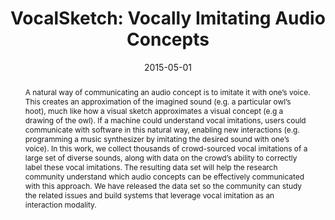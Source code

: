 ---
layout: default-publication
title: "VocalSketch: Vocally Imitating Audio Concepts"
collection: publications
permalink: /publications/2015-05-01-cartwright2015vocalsketch
abstract: "A natural way of communicating an audio concept is to imitate it with one&#8217;s voice. This creates an approximation of the imagined sound (e.g. a particular owl&#8217;s hoot), much like how a visual sketch approximates a visual concept (e.g a drawing of the owl). If a machine could understand vocal imitations, users could communicate with software in this natural way, enabling new interactions (e.g. programming a music synthesizer by imitating the desired sound with one&#8217;s voice). In this work, we collect thousands of crowd-sourced vocal imitations of a large set of diverse sounds, along with data on the crowd&#8217;s ability to correctly label these vocal imitations. The resulting data set will help the research community understand which audio concepts can be effectively communicated with this approach. We have released the data set so the community can study the related issues and build systems that leverage vocal imitation as an interaction modality."
date: 2015-05-01
venue: 'ACM Conference on Human Factors in Computing Systems (CHI)'
paperurl: '/files/cartwright2015vocalsketch.pdf'
image: '/assets/images/vocalsketch.png'
imagealign: left
imagewidth: 50.0
data: 'https://doi.org/10.5281/zenodo.1251982'
dataname: 'VocalSketch dataset'
categories: 
  - Natural Audio Production Interfaces
citation: 'Cartwright, M., Pardo, B. VocalSketch: Vocally Imitating Audio Concepts. In <i>Proceedings of the ACM Conference on Human Factors in Computing Systems (CHI)</i>, 2015. <b><i class="fas fa-fw fa-award" aria-hidden="true"></i>Honorable Mention</b>'
author_profile: true
---